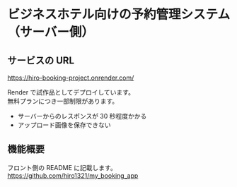 # ビジネスホテル向けの予約管理システム（サーバー側）

## サービスの URL

https://hiro-booking-project.onrender.com/

<p>Render で試作品としてデプロイしています。<br/>無料プランにつき一部制限があります。</p>

- サーバーからのレスポンスが 30 秒程度かかる
- アップロード画像を保存できない
  <br/>

## 機能概要

フロント側の README に記載します。<br/>
https://github.com/hiro1321/my_booking_app
